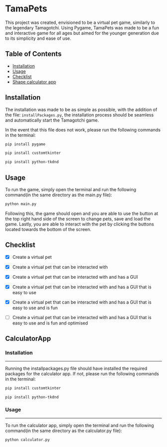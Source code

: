 # TamaPets

This project was created, envisioned to be a virtual pet game, similarly to the legendary Tamagotchi. 
Using Pygame, TamaPets was made to be a fun and interactive game for all ages but aimed for the younger generation due to its simplicity and ease of use.

## Table of Contents

- [Installation](#installation)
- [Usage](#usage)
- [Checklist](#checklist)
- [Shape calculator app](#calculatorapp)

## Installation

The installation was made to be as simple as possible, with the addition of the file: `installPackages.py`, the installation process should be seamless and automatically start the Tamagotchi game. 

In the event that this file does not work, please run the following commands in the terminal:

```bash
pip install pygame
```

```bash
pip install customtkinter
```

```bash
pip install python-tkdnd
```

## Usage

To run the game, simply open the terminal and run the following command(in the same directory as the main.py file):

```bash
python main.py
```


Following this, the game should open and you are able to use the button at the top right hand side of the screen to change pets, save and load the game.
Lastly, you are able to interact with the pet by clicking the buttons located towards the bottom of the screen.



## Checklist

- [x] Create a virtual pet
- [x] Create a virtual pet that can be interacted with
- [x] Create a virtual pet that can be interacted with and has a GUI
- [x] Create a virtual pet that can be interacted with and has a GUI that is easy to use
- [x] Create a virtual pet that can be interacted with and has a GUI that is easy to use and is fun 
- [ ] Create a virtual pet that can be interacted with and has a GUI that is easy to use and is fun and optimised






## CalculatorApp

### Installation
---
Running the installpackages.py file should have installed the required packages for the calculator app. If not, please run the following commands in the terminal:

```bash
pip install customtkinter
```

```bash
pip install python-tkdnd
```

### Usage
---
To run the calculator app, simply open the terminal and run the following command(in the same directory as the calculator.py file):

```bash
python calculator.py
```
